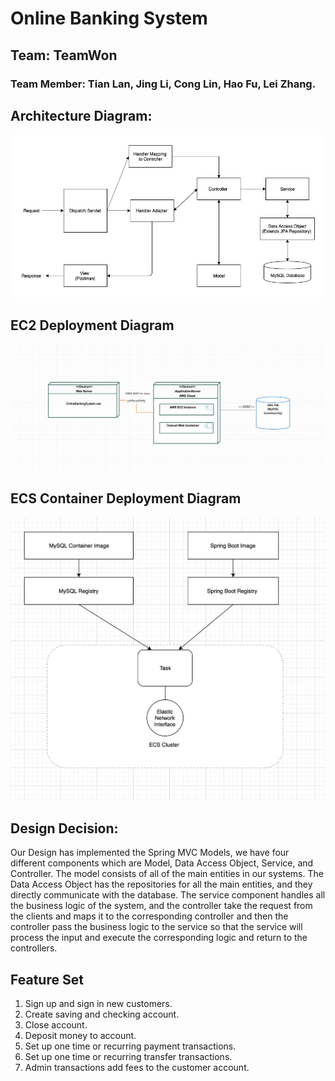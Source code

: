 # Online Banking System

## Team: TeamWon
### Team Member:  Tian Lan, Jing Li, Cong Lin, Hao Fu, Lei Zhang.
## Architecture Diagram: 
<img src = "Diagrams/Architecture Diagram.jpg">

## EC2 Deployment Diagram
<img src = "Diagrams/EC2 Deployment Diagram.jpg">

## ECS Container Deployment Diagram
<img src = "Diagrams/ECS Container Deployment Diagram.jpg">


## Design Decision:
Our Design has implemented the Spring MVC Models, we have four different
components which are Model, Data Access Object, Service, and Controller. 
The model consists of all of the main entities in our systems. The Data
Access Object has the repositories for all the main entities, and they 
directly communicate with the database. The service component handles all 
the business logic of the system, and the controller take the request from the 
clients and maps it to the corresponding controller and then the controller 
pass the business logic to the service so that the service will process the 
input and execute the corresponding logic and return to the controllers. 


## Feature Set

1. Sign up and sign in new customers.
2. Create saving and checking account.
3. Close account.
4. Deposit money to account. 
4. Set up one time or recurring payment transactions.
5. Set up one time or recurring transfer transactions.
6. Admin transactions add fees to the customer account. 
